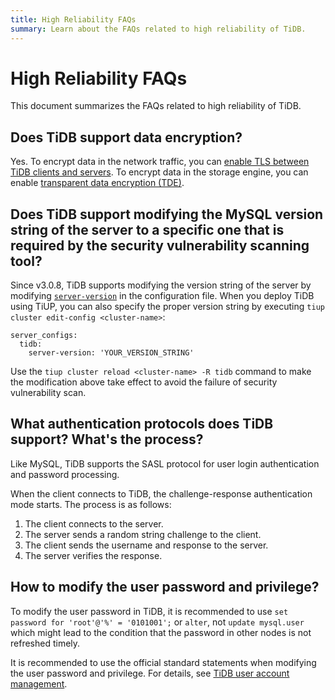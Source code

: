 ```yaml
---
title: High Reliability FAQs
summary: Learn about the FAQs related to high reliability of TiDB.
---
```


# High Reliability FAQs

This document summarizes the FAQs related to high reliability of TiDB.

## Does TiDB support data encryption?

Yes. To encrypt data in the network traffic, you can [enable TLS between TiDB clients and servers](/enable-tls-between-clients-and-servers.md). To encrypt data in the storage engine, you can enable [transparent data encryption (TDE)](/encryption-at-rest.md).

## Does TiDB support modifying the MySQL version string of the server to a specific one that is required by the security vulnerability scanning tool?

Since v3.0.8, TiDB supports modifying the version string of the server by modifying [`server-version`](/tidb-configuration-file.md#server-version) in the configuration file. When you deploy TiDB using TiUP, you can also specify the proper version string by executing `tiup cluster edit-config <cluster-name>`:

```
server_configs:
  tidb:
    server-version: 'YOUR_VERSION_STRING'
```

Use the `tiup cluster reload <cluster-name> -R tidb` command to make the modification above take effect to avoid the failure of security vulnerability scan.

## What authentication protocols does TiDB support? What's the process?

Like MySQL, TiDB supports the SASL protocol for user login authentication and password processing.

When the client connects to TiDB, the challenge-response authentication mode starts. The process is as follows:

1. The client connects to the server.
2. The server sends a random string challenge to the client.
3. The client sends the username and response to the server.
4. The server verifies the response.

## How to modify the user password and privilege?

To modify the user password in TiDB, it is recommended to use `set password for 'root'@'%' = '0101001';` or `alter`, not `update mysql.user` which might lead to the condition that the password in other nodes is not refreshed timely.

It is recommended to use the official standard statements when modifying the user password and privilege. For details, see [TiDB user account management](/user-account-management.md).
